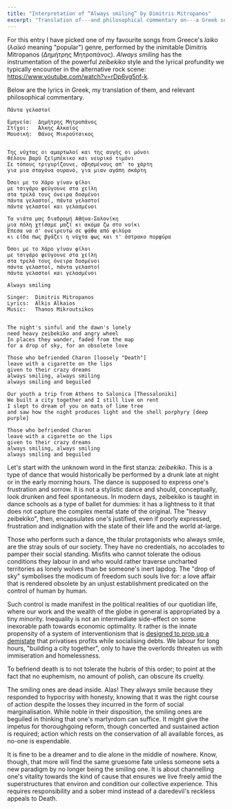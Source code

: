 ```yaml
---
title: "Interpretation of “Always smiling” by Dimitris Mitropanos"
excerpt: "Translation of---and philosophical commentary on---a Greek song whose translated title is 'Always smiling'."
---
```


For this entry I have picked one of my favourite songs from Greece's
_laiko_ (_λαϊκό_ meaning "popular") genre, performed by the inimitable
Dimitris Mitropanos (Δημήτρης Μητροπάνος).  _Always smiling_ has the
instrumentation of the powerful _zeibekiko_ style and the lyrical
profundity we typically encounter in the alternative rock scene:
<https://www.youtube.com/watch?v=rDp6vg5nf-k>.

Below are the lyrics in Greek, my translation of them, and relevant
philosophical commentary.

```
Πάντα γελαστοί

Εμηνεία:  Δημήτρης Μητροπάνος
Στίχοι:   Άλκης Αλκαίος
Μουσική:  Θάνος Μικρούτσικος


Της νύχτας οι αμαρτωλοί και της αυγής οι μόνοι
θέλουν βαρύ ζεϊμπέκικο και νευρικό τιμόνι
Σε τόπους τριγυρίζουνε, σβησμένους απ' το χάρτη
για μια σταγόνα ουρανό, για μιαν αγάπη σκάρτη

Όσοι με το Χάρο γίναν φίλοι
με τσιγάρο φεύγουνε στα χείλη
στα τρελά τους όνειρα δοσμένοι
πάντα γελαστοί, πάντα γελαστοί
πάντα γελαστοί και γελασμένοι

Τα νιάτα μας διαδρομή Αθήνα-Σαλονίκη
μια πόλη χτίσαμε μαζί κι ακόμα ζω στο νοίκι
Έπεσα να σ' ονειρευτώ σε ψάθα από φιλύρα
κι είδα πως βγάζει η νύχτα φως και τ' όστρακο πορφύρα

Όσοι με το Χάρο γίναν φίλοι
με τσιγάρο φεύγουνε στα χείλη
στα τρελά τους όνειρα δοσμένοι
πάντα γελαστοί, πάντα γελαστοί
πάντα γελαστοί και γελασμένοι
```

```
Always smiling

Singer:  Dimitris Mitropanos
Lyrics:  Alkis Alkaios
Music:   Thanos Mikroutsikos


The night's sinful and the dawn's lonely
need heavy zeibekiko and angry wheel
In places they wander, faded from the map
for a drop of sky, for an obsolete love

Those who befriended Charon [loosely "Death"]
leave with a cigarette on the lips
given to their crazy dreams
always smiling, always smiling
always smiling and beguiled

Our youth a trip from Athens to Salonica [Thessaloniki]
We built a city together and I still live on rent
I slept to dream of you on mats of lime tree
and saw how the night produces light and the shell porphyry [deep purple]

Those who befriended Charon
leave with a cigarette on the lips
given to their crazy dreams
always smiling, always smiling
always smiling and beguiled
```

Let's start with the unknown word in the first stanza: _zeibekiko_.
This is a type of dance that would historically be performed by a
drunk late at night or in the early morning hours.  The dance is
supposed to express one's frustration and sorrow.  It is not a
stylistic dance and should, conceptually, look drunken and feel
spontaneous.  In modern days, zeibekiko is taught in dance schools as
a type of ballet for dummies: it has a lightness to it that does not
capture the complex mental state of the original.  The "heavy
zeibekiko", then, encapsulates one's justified, even if poorly
expressed, frustration and indignation with the state of their life
and the world at-large.

Those who perform such a dance, the titular protagonists who always
smile, are the stray souls of our society.  They have no credentials,
no accolades to pamper their social standing.  Misfits who cannot
tolerate the odious conditions they labour in and who would rather
traverse uncharted territories as lonely wolves than be someone's
inert lapdog.  The "drop of sky" symbolises the modicum of freedom
such souls live for: a love affair that is rendered obsolete by an
unjust establishment predicated on the control of human by human.

Such control is made manifest in the political realities of our
quotidian life, where our work and the wealth of the globe in general
is appropriated by a tiny minority.  Inequality is not an intermediate
side-effect on some inexorable path towards economic optimality.  It
rather is the innate propensity of a system of interventionism that is
[designed to prop up a
demistate](https://protesilaos.com/politics/2021-05-29-nation-state-democracy-transnationalism/)
that privatises profits while socialising debts.  We labour for long
hours, "building a city together", only to have the overlords threaten
us with immiseration and homelessness.

To befriend death is to not tolerate the hubris of this order; to
point at the fact that no euphemism, no amount of polish, can obscure
its cruelty.

The smiling ones are dead inside.  Alas!  They always smile because
they responded to hypocrisy with honesty, knowing that it was the
right course of action despite the losses they incurred in the form of
social marginalisation.  While noble in their disposition, the smiling
ones are beguiled in thinking that one's martyrdom can suffice.  It
might give the impetus for thoroughgoing reform, though concerted and
sustained action is required; action which rests on the conservation
of all available forces, as no-one is expendable.

It is fine to be a dreamer and to die alone in the middle of nowhere.
Know, though, that more will find the same gruesome fate unless
someone sets a new paradigm by no longer being the smiling one.  It is
about channelling one's vitality towards the kind of cause that
ensures we live freely amid the superstructures that environ and
condition our collective experience.  This requires responsibility and
a sober mind instead of a daredevil's reckless appeals to Death.
